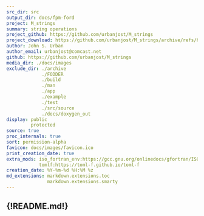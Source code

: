 ```yaml
---
src_dir: src
output_dir: docs/fpm-ford
project: M_strings
summary: string operations
project_github: https://github.com/urbanjost/M_strings
project_download: https://github.com/urbanjost/M_strings/archive/refs/heads/master.zip
author: John S. Urban
author_email: urbanjost@comcast.net
github: https://github.com/urbanjost/M_strings
media_dir: ./docs/images
exclude_dir: ./archive
             ./FODDER
             ./build
             ./man
             ./app
             ./example
             ./test
             ./src/source
             ./docs/doxygen_out
display: public
         protected
source: true
proc_internals: true
sort: permission-alpha
favicon: docs/images/favicon.ico
print_creation_date: true
extra_mods: iso_fortran_env:https://gcc.gnu.org/onlinedocs/gfortran/ISO_005fFORTRAN_005fENV.html
            tomlf:https://toml-f.github.io/toml-f
creation_date: %Y-%m-%d %H:%M %z
md_extensions: markdown.extensions.toc
               markdown.extensions.smarty
---
```

<!--
author_pic:
twitter:
website:
-->
{!README.md!}
---
